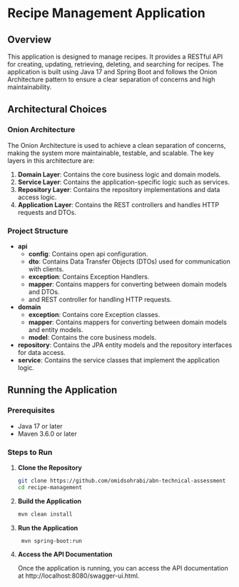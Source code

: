# Recipe Management Application

## Overview

This application is designed to manage recipes. It provides a RESTful API for creating, updating, retrieving, deleting, and searching for recipes. The application is built using Java 17 and Spring Boot and follows the Onion Architecture pattern to ensure a clear separation of concerns and high maintainability.

## Architectural Choices

### Onion Architecture

The Onion Architecture is used to achieve a clean separation of concerns, making the system more maintainable, testable, and scalable. The key layers in this architecture are:

1. **Domain Layer**: Contains the core business logic and domain models.
2. **Service Layer**: Contains the application-specific logic such as services.
3. **Repository Layer**: Contains the repository implementations and data access logic.
4. **Application Layer**: Contains the REST controllers and handles HTTP requests and DTOs.

### Project Structure

- **api**
    - **config**: Contains open api configuration.
    - **dto**: Contains Data Transfer Objects (DTOs) used for communication with clients.
    - **exception**: Contains Exception Handlers.
    - **mapper**: Contains mappers for converting between domain models and DTOs.
    - and REST controller for handling HTTP requests.
- **domain**
    - **exception**: Contains core Exception classes.
    - **mapper**: Contains mappers for converting between domain models and entity models.
    - **model**: Contains the core business models.
- **repository**: Contains the JPA entity models and the repository interfaces for data access.
- **service**: Contains the service classes that implement the application logic.

## Running the Application

### Prerequisites

- Java 17 or later
- Maven 3.6.0 or later

### Steps to Run

1. **Clone the Repository**
   ```bash
   git clone https://github.com/omidsohrabi/abn-technical-assessment
   cd recipe-management

2. **Build the Application**
   ```bash
   mvn clean install
   
3. **Run the Application**
   ```bash
    mvn spring-boot:run
   
4. **Access the API Documentation**

    Once the application is running, you can access the API documentation at http://localhost:8080/swagger-ui.html.
